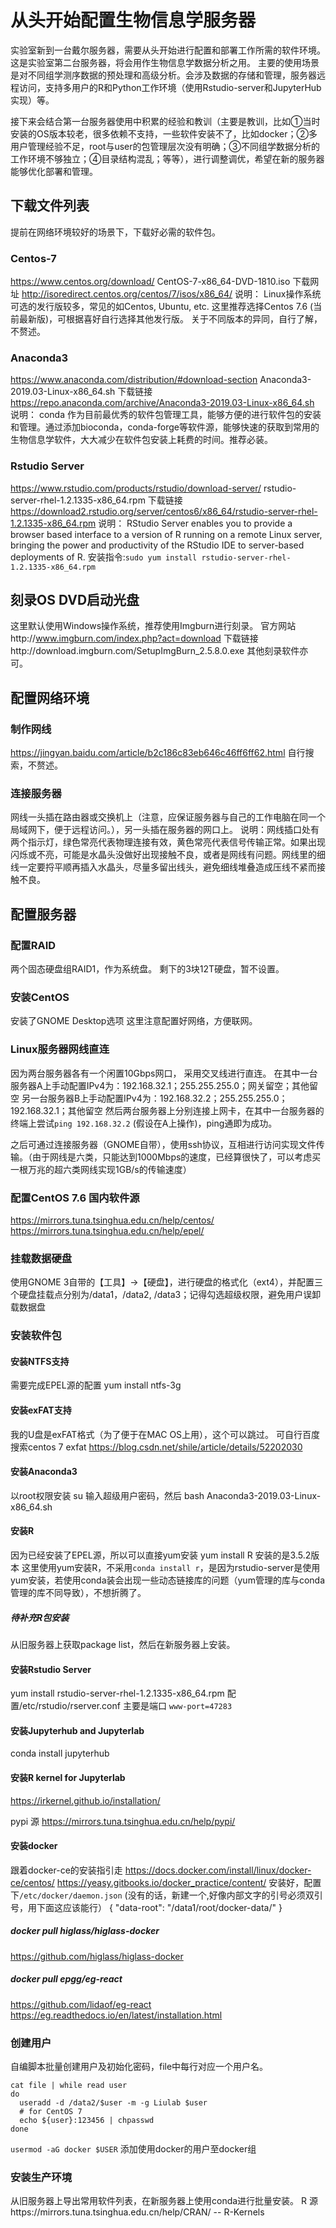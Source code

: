 # 从头开始配置生物信息学服务器
实验室新到一台戴尔服务器，需要从头开始进行配置和部署工作所需的软件环境。
这是实验室第二台服务器，将会用作生物信息学数据分析之用。
主要的使用场景是对不同组学测序数据的预处理和高级分析。会涉及数据的存储和管理，服务器远程访问，支持多用户的R和Python工作环境（使用Rstudio-server和JupyterHub实现）等。

接下来会结合第一台服务器使用中积累的经验和教训（主要是教训，比如①当时安装的OS版本较老，很多依赖不支持，一些软件安装不了，比如docker；②多用户管理经验不足，root与user的包管理层次没有明确；③不同组学数据分析的工作环境不够独立；④目录结构混乱；等等），进行调整调优，希望在新的服务器能够优化部署和管理。

## 下载文件列表
提前在网络环境较好的场景下，下载好必需的软件包。
### Centos-7
https://www.centos.org/download/
CentOS-7-x86_64-DVD-1810.iso
下载网址 http://isoredirect.centos.org/centos/7/isos/x86_64/
说明：
Linux操作系统可选的发行版较多，常见的如Centos, Ubuntu, etc.
这里推荐选择Centos 7.6 (当前最新版)，可根据喜好自行选择其他发行版。
关于不同版本的异同，自行了解，不赘述。

### Anaconda3 
https://www.anaconda.com/distribution/#download-section
Anaconda3-2019.03-Linux-x86_64.sh
下载链接 https://repo.anaconda.com/archive/Anaconda3-2019.03-Linux-x86_64.sh
说明：
conda 作为目前最优秀的软件包管理工具，能够方便的进行软件包的安装和管理。通过添加bioconda，conda-forge等软件源，能够快速的获取到常用的生物信息学软件，大大减少在软件包安装上耗费的时间。推荐必装。

### Rstudio Server
https://www.rstudio.com/products/rstudio/download-server/
rstudio-server-rhel-1.2.1335-x86_64.rpm
下载链接 https://download2.rstudio.org/server/centos6/x86_64/rstudio-server-rhel-1.2.1335-x86_64.rpm
说明：
RStudio Server enables you to provide a browser based interface to a version of R running on a remote Linux server, bringing the power and productivity of the RStudio IDE to server-based deployments of R.
安装指令:`sudo yum install rstudio-server-rhel-1.2.1335-x86_64.rpm`

## 刻录OS DVD启动光盘
这里默认使用Windows操作系统，推荐使用Imgburn进行刻录。 
官方网站http://www.imgburn.com/index.php?act=download
下载链接http://download.imgburn.com/SetupImgBurn_2.5.8.0.exe
其他刻录软件亦可。

## 配置网络环境
### 制作网线
https://jingyan.baidu.com/article/b2c186c83eb646c46ff6ff62.html
自行搜索，不赘述。
### 连接服务器
网线一头插在路由器或交换机上（注意，应保证服务器与自己的工作电脑在同一个局域网下，便于远程访问。），另一头插在服务器的网口上。
说明：网线插口处有两个指示灯，绿色常亮代表物理连接有效，黄色常亮代表信号传输正常。如果出现闪烁或不亮，可能是水晶头没做好出现接触不良，或者是网线有问题。网线里的细线一定要捋平顺再插入水晶头，尽量多留出线头，避免细线堆叠造成压线不紧而接触不良。

## 配置服务器
### 配置RAID
两个固态硬盘组RAID1，作为系统盘。
剩下的3块12T硬盘，暂不设置。

### 安装CentOS
安装了GNOME Desktop选项
这里注意配置好网络，方便联网。
### Linux服务器网线直连
因为两台服务器各有一个闲置10Gbps网口， 采用交叉线进行直连。
在其中一台服务器A上手动配置IPv4为：192.168.32.1；255.255.255.0；网关留空；其他留空
另一台服务器B上手动配置IPv4为：192.168.32.2；255.255.255.0；192.168.32.1；其他留空
然后两台服务器上分别连接上网卡，在其中一台服务器的终端上尝试`ping 192.168.32.2` (假设在A上操作)，ping通即为成功。

之后可通过连接服务器（GNOME自带），使用ssh协议，互相进行访问实现文件传输。（由于网线是六类，只能达到1000Mbps的速度，已经算很快了，可以考虑买一根万兆的超六类网线实现1GB/s的传输速度）

### 配置CentOS 7.6 国内软件源
https://mirrors.tuna.tsinghua.edu.cn/help/centos/
https://mirrors.tuna.tsinghua.edu.cn/help/epel/
### 挂载数据硬盘
使用GNOME 3自带的【工具】->【硬盘】，进行硬盘的格式化（ext4），并配置三个硬盘挂载点分别为/data1，/data2, /data3；记得勾选超级权限，避免用户误卸载数据盘

### 安装软件包
#### 安装NTFS支持
需要完成EPEL源的配置
yum install ntfs-3g 
#### 安装exFAT支持
我的U盘是exFAT格式（为了便于在MAC OS上用），这个可以跳过。
可自行百度搜索centos 7 exfat
https://blog.csdn.net/shile/article/details/52202030
#### 安装Anaconda3
以root权限安装
su
输入超级用户密码，然后
bash Anaconda3-2019.03-Linux-x86_64.sh
#### 安装R
因为已经安装了EPEL源，所以可以直接yum安装
yum install R
安装的是3.5.2版本
这里使用yum安装R，不采用`conda install r`，是因为rstudio-server是使用yum安装，若使用conda装会出现一些动态链接库的问题（yum管理的库与conda管理的库不同导致），不想折腾了。
##### 待补充R包安装
从旧服务器上获取package list，然后在新服务器上安装。

#### 安装Rstudio Server
yum install rstudio-server-rhel-1.2.1335-x86_64.rpm
配置/etc/rstudio/rserver.conf
主要是端口
`www-port=47283`

#### 安装Jupyterhub and Jupyterlab
conda install jupyterhub

#### 安装R kernel for Jupyterlab 
https://irkernel.github.io/installation/

pypi 源
https://mirrors.tuna.tsinghua.edu.cn/help/pypi/

#### 安装docker
跟着docker-ce的安装指引走
https://docs.docker.com/install/linux/docker-ce/centos/
https://yeasy.gitbooks.io/docker_practice/content/
安装好，配置下`/etc/docker/daemon.json` (没有的话，新建一个,好像内部文字的引号必须双引号，用下面这应该能行）
{
   "data-root": "/data1/root/docker-data/"
}

##### docker pull higlass/higlass-docker
https://github.com/higlass/higlass-docker
##### docker pull epgg/eg-react
https://github.com/lidaof/eg-react
https://eg.readthedocs.io/en/latest/installation.html
### 创建用户
自编脚本批量创建用户及初始化密码，file中每行对应一个用户名。
```
cat file | while read user
do
  useradd -d /data2/$user -m -g Liulab $user
  # for CentOS 7
  echo ${user}:123456 | chpasswd 
done
```
`usermod -aG docker $USER` 添加使用docker的用户至docker组

### 安装生产环境
从旧服务器上导出常用软件列表，在新服务器上使用conda进行批量安装。
R 源https://mirrors.tuna.tsinghua.edu.cn/help/CRAN/
-- R-Kernels
